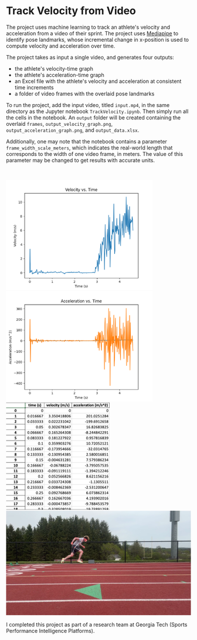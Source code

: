 # Track Velocity from Video

The project uses machine learning to track an athlete's velocity and acceleration from a video of their sprint. The project uses [Mediapipe](https://github.com/google-ai-edge/mediapipe) to identify pose landmarks, whose incremental change in x-position is used to compute velocity and acceleration over time.

The project takes as input a single video, and generates four outputs:
- the athlete's velocity-time graph
- the athlete's acceleration-time graph
- an Excel file with the athlete's velocity and acceleration at consistent time increments
- a folder of video frames with the overlaid pose landmarks

To run the project, add the input video, titled `input.mp4`, in the same directory as the Jupyter notebook `TrackVelocity.ipynb`. Then simply run all the cells in the notebook. An `output` folder will be created containing the overlaid `frames`, `output_velocity_graph.png`, `output_acceleration_graph.png`, and `output_data.xlsx`.

Additionally, one may note that the notebook contains a parameter `frame_width_scale_meters`, which indicates the real-world length that corresponds to the width of one video frame, in meters. The value of this parameter may be changed to get results with accurate units.

<br>

<img src="./sample_output_images/sample_velocity_graph.png" alt="Sample velocity-time graph" width="400"/> <img src="./sample_output_images/sample_acceleration_graph.png" alt="Sample acceleration-time graph" width="400"/> <br>
<img src="./sample_output_images/sample_data.png" alt="Sample Excel data screenshot" width="282"/> <img src="./sample_output_images/sample_overlaid_frame.png" alt="Sample overlaid frame" width="518"/> 

I completed this project as part of a research team at Georgia Tech (Sports Performance Intelligence Platforms).

